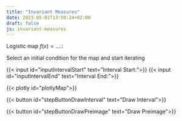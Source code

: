 ```yaml
---
title: "Invariant Measures"
date: 2023-05-01T13:50:24+02:00
draft: false
js: invariant-measures
---
```


Logistic map $f(x) = ....$:


Select an initial condition for the map and start iterating


{{< input id="inputIntervalStart" text="Interval Start:">}}
{{< input id="inputIntervalEnd" text="Interval End:">}}


{{< plotly id="plotlyMap">}}


{{< button id="stepButtonDrawInterval" text="Draw Interval">}}

{{< button id="stepButtonDrawPreimage" text="Draw Preimage">}}